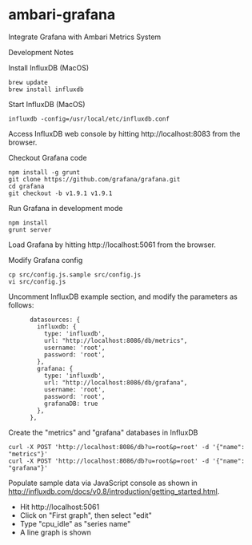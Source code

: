 # ambari-grafana
Integrate Grafana with Ambari Metrics System

Development Notes

Install InfluxDB (MacOS)
```
brew update
brew install influxdb
```

Start InfluxDB (MacOS)
```
influxdb -config=/usr/local/etc/influxdb.conf
```

Access InfluxDB web console by hitting http://localhost:8083 from the browser.


Checkout Grafana code
```
npm install -g grunt
git clone https://github.com/grafana/grafana.git
cd grafana
git checkout -b v1.9.1 v1.9.1
```

Run Grafana in development mode
```
npm install
grunt server
```

Load Grafana by hitting http://localhost:5061 from the browser.

Modify Grafana config
```
cp src/config.js.sample src/config.js
vi src/config.js
```

Uncomment InfluxDB example section, and modify the parameters as follows:
```
      datasources: {
        influxdb: {
          type: 'influxdb',
          url: "http://localhost:8086/db/metrics",
          username: 'root',
          password: 'root',
        },
        grafana: {
          type: 'influxdb',
          url: "http://localhost:8086/db/grafana",
          username: 'root',
          password: 'root',
          grafanaDB: true
        },
      },
```

Create the "metrics" and "grafana" databases in InfluxDB
```
curl -X POST 'http://localhost:8086/db?u=root&p=root' -d '{"name": "metrics"}'
curl -X POST 'http://localhost:8086/db?u=root&p=root' -d '{"name": "grafana"}'
```

Populate sample data via JavaScript console as shown in http://influxdb.com/docs/v0.8/introduction/getting_started.html.

* Hit http://localhost:5061
* Click on "First graph", then select "edit"
* Type "cpu_idle" as "series name"
* A line graph is shown


